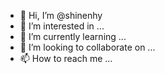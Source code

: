 - 👋 Hi, I’m @shinenhy
- 👀 I’m interested in ...
- 🌱 I’m currently learning ...
- 💞️ I’m looking to collaborate on ...
- 📫 How to reach me ...

<!---
shinenhy/shinenhy is a ✨ special ✨ repository because its `README.md` (this file) appears on your GitHub profile.
You can click the Preview link to take a look at your changes.
--->
